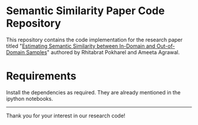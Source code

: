 # Semantic Similarity Paper Code Repository
This repository contains the code implementation for the research paper titled "<a href="https://arxiv.org/abs/2306.01206">Estimating Semantic Similarity between In-Domain and Out-of-Domain Samples</a>" authored by Rhitabrat Pokharel and Ameeta Agrawal.

# Requirements
Install the dependencies as required. They are already mentioned in the ipython notebooks.

---
Thank you for your interest in our research code!